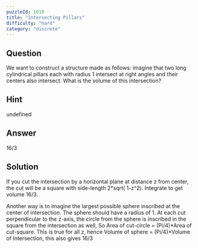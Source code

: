 ```yaml
---
puzzleId: 1018
title: "Intersecting Pillars"
difficulty: "hard"
category: "discrete"
---
```


## Question
We want to construct a structure made as follows: imagine that two long cylindrical pillars each with radius 1 intersect at right angles and their centers also intersect. What is the volume of this intersection?

## Hint
undefined

## Answer
16/3

## Solution
If you cut the intersection by a horizontal plane at distance z from center, the cut will be a square with side-length 2*sqrt( 1-z^2). Integrate to get volume 16/3.

Another way is to imagine the largest possible sphere inscribed at the center of intersection. The sphere should have a radius of 1. At each cut perpendicular to the z-axis, the circle from the sphere is inscribed in the square from the intersection as well, So Area of cut-circle = (Pi/4)*Area of cut-square. This is true for all z, hence Volume of sphere = (Pi/4)*Volume of Intersection, this also gives 16/3
